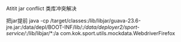 Atitit jar conflict 类库冲突解决


把jar提前
java -cp  /target/classes:/lib/libjar/guava-23.6-jre.jar:/data/depl/BOOT-INF/lib/*:/data/deployer2/sport-service/*:/lib/libjar/*:/a  com.kok.sport.utils.mockdata.WebdriverFirefox 
